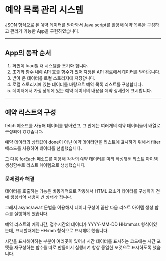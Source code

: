 ﻿# 예약 목록 관리 시스템
 JSON 형식으로 된 예약 데이터를 받아와서 Java script를 활용해 예약 목록을 구성하고 관리가 가능한 App을 구현하였습니다.


---
## App의 동작 순서


1. 화면이 load될 때 시스템을 초기화 합니다.
2. 초기화 함수 내에 API 호출 함수가 있어 지정된 API 경로에서 데이터를 받아옵니다.
3. 받아 온 데이터를 로컬 스토리지에 저장합니다.
4. 로컬 스토리지에 있는 데이터를 바탕으로 예약 목록 리스트를 구성합니다.
5. 데이터에서 가장 상위에 있는 예약 데이터의 내용을 예약 상세란에 표시합니다.

---
## 예약 리스트의 구성


fetch 메소드를 사용해 데이터를 받아왔고, 그 안에는 여러개의 예약 데이터들이 배열로 구성되어 있었습니다.


예약 데이터의 상태값이 done이 아닌 예약 데이터만을 리스트에 표시하기 위해서 filter 메소드를 사용하여 데이터를 선별했습니다.


그 다음 forEach 메소드를 이용해 각각의 예약 데이터를 미리 작성해둔 리스트 아이템 생성함수로 리스트 아이템으로 생성했습니다.


### 문제점과 해결
데이터를 호출하는 기능은 비동기적으로 작동해서 HTML 요소가 데이터를 구성하기 전에 생성되어 내용이 빈 상태가 됩니다.


그래서 async/await 문법을 이용해서 데이터 구성이 끝난 다음 리스트 아이템 생성 함수를 실행하게 했습니다.




예약 리스트의 예약시간, 접수시간의 데이터가 YYYY-MM-DD HH:mm:ss 형식이였는데, 표시할때에는 HH:mm 형식으로 표시해야 했습니다.


시간을 표시해야하는 부분이 여러곳이 있어서 시간 데이터를 표시하는 코드에는 시간 포맷을 재구성하는 함수를 따로 만들어서 실행시켜 항상 동일한 포맷으로 표시하도록 했습니다.


